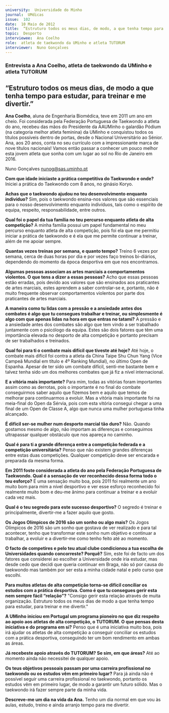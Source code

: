 ```yaml
---
university:  Universidade do Minho
journal:  UMdicas
issue:  102
date:  10 Maio de 2012
title:  “Estruturo todos os meus dias, de modo, a que tenha tempo para estudar, para treinar e me divertir.”
topic:  Desporto
interviewee:  Ana Coelho
role:  atleta de taekwondo da UMinho e atleta TUTORUM
interviewer:  Nuno Gonçalves
---
```



### Entrevista a Ana Coelho, atleta de taekwondo da UMinho e atleta TUTORUM

## “Estruturo todos os meus dias, de modo a que tenha tempo para estudar, para treinar e me divertir.”

**Ana Coelho**, aluna de Engenharia Biomédica, teve em 2011 um ano em cheio. Foi considerada pela Federação Portuguesa de Taekwondo a atleta do ano, recebeu das mãos do Presidente da AAUMinho o galardão Pódium (na categoria melhor atleta feminina) da UMinho e conquistou todos os títulos possíveis dentro de portas, desde o Nacional Universitário ao Sénior. Ana, aos 20 anos, conta no seu currículo com a impressionante marca de nove títulos nacionais! Vamos então passar a conhecer um pouco melhor esta jovem atleta que sonha com um lugar ao sol no Rio de Janeiro em 2016.

Nuno Gonçalves
nunog@sas.uminho.pt

**Com que idade iniciaste a prática competitiva do Taekwondo e onde?**
Iniciei a prática do Taekwondo com 8 anos, no ginásio Koryo.

**Achas que o taekwondo ajudou no teu desenvolvimento enquanto indivíduo?**
Sim, pois o taekwondo ensina-nos valores que são essenciais para o nosso desenvolvimento enquanto indivíduos, tais como o espírito de equipa, respeito, responsabilidade, entre outros.

**Qual foi o papel da tua família no teu percurso enquanto atleta de alta competição?**
A minha família possui um papel fundamental no meu percurso enquanto atleta de alta competição, pois foi ela que me permitiu iniciar a prática de taekwondo e é ela que me permite continuar a treinar, além de me apoiar sempre.

**Quantas vezes treinas por semana, e quanto tempo?**
Treino 6 vezes por semana, cerca de duas horas por dia e por vezes faço treinos bi-diários, dependendo do momento da época desportiva em que nos encontramos.

**Algumas pessoas associam as artes marciais a comportamentos violentos. O que tens a dizer a essas pessoas?**
Acho que essas pessoas estão erradas, pois devido aos valores que são ensinados aos praticantes de artes marciais, estes aprendem a saber controlar-se e, portanto, não é muito frequente observar comportamentos violentos por parte dos praticantes de artes marciais.

**A maneira como tu lidas com a pressão e a ansiedade antes dos combates é algo que tu consegues trabalhar e treinar, ou simplesmente é algo com que apenas lidas na hora em que entras no tatami?**
A pressão e a ansiedade antes dos combates são algo que tem vindo a ser trabalhado juntamente com o psicólogo da equipa. Estes são dois fatores que têm uma importância elevada no desporto de alta competição e portanto precisam de ser trabalhados e treinados.

**Qual foi para ti o combate mais difícil que tiveste até hoje?**
Até hoje, o combate mais difícil foi contra a atleta da China Taipe Shu Chun Yang (Vice Campeã Mundial em título e 4º Ranking Mundial), no último Open de Espanha. Apesar de ter sido um combate difícil, senti-me bastante bem e talvez tenha sido um dos melhores combates que já fiz a nível internacional.

**E a vitória mais importante?**
Para mim, todas as vitórias foram importantes assim como as derrotas, pois o importante é no final do combate conseguirmos saber aquilo que fizemos bem e aquilo que temos de melhorar para continuarmos a evoluir. Mas a vitória mais importante foi na meia-final do Open da Sérvia, pois com esta vitória consegui chegar a uma final de um Open de Classe A, algo que nunca uma mulher portuguesa tinha alcançado.

**É difícil ser-se mulher num desporto marcial tão duro?**
Não. Quando gostamos mesmo de algo, não importam as diferenças e conseguimos ultrapassar qualquer obstáculo que nos apareça no caminho.

**Qual é para ti a grande diferença entre a competição federada e a competição universitária?**
Penso que não existem grandes diferenças entre estas duas competições. Qualquer competição deve ser encarada e preparada da mesma forma.

**Em 2011 foste considerada a atleta do ano pela Federação Portuguesa de Taekwondo. Qual é a sensação de ver reconhecido dessa forma todo o teu esforço?**
É uma sensação muito boa, pois 2011 foi realmente um ano muito bom para mim a nível desportivo e ver esse esforço reconhecido foi realmente muito bom e deu-me ânimo para continuar a treinar e a evoluir cada vez mais.

**Qual é o teu segredo para este sucesso desportivo?**
O segredo é treinar e principalmente, divertir-me a fazer aquilo que gosto.

**Os Jogos Olímpicos de 2016 são um sonho ou algo mais?**
Os Jogos Olímpicos de 2016 são um sonho que gostava de ver realizado e para tal acontecer, tenho que transformar este sonho num objetivo e continuar a trabalhar, a evoluir e a divertir-me como tenho feito até ao momento.

**O facto de competires e pelo teu atual clube condicionou a tua escolha de Universidades quando concorreste? Porquê?**
Sim, este foi de facto um dos fatores que considerei ao escolher a Universidade onde iria estudar, mas desde cedo que decidi que queria continuar em Braga, não só por causa do taekwondo mas também por ser esta a minha cidade natal e pelo curso que escolhi.

**Para muitos atletas de alta competição torna-se difícil conciliar os estudos com a prática desportiva. Como é que tu consegues gerir esta nem sempre fácil “relação”?**
"Consigo gerir esta relação através de muita organização. Estruturo todos os meus dias de modo a que tenha tempo para estudar, para treinar e me divertir."

**A UMinho iniciou em Portugal um programa pioneiro no que diz respeito ao apoio aos atletas de alta competição, o TUTORUM. O que pensas desta iniciativa e do programa em si?**
Penso que é uma iniciativa muito boa, pois irá ajudar os atletas de alta competição a conseguir conciliar os estudos com a prática desportiva, conseguindo ter um bom rendimento em ambas as áreas.

**Já recebeste apoio através do TUTORUM? Se sim, em que áreas?**
Até ao momento ainda não necessitei de qualquer apoio.

**Os teus objetivos pessoais passam por uma carreira profissional no taekwondo ou os estudos vêm em primeiro lugar?**
Para já ainda não é possível seguir uma carreira profissional no taekwondo, portanto os estudos vêm em primeiro lugar, de modo a garantir um futuro sólido. Mas o taekwondo irá fazer sempre parte da minha vida.

**Descreve-me um dia na vida da Ana.**
Tenho um dia normal em que vou às aulas, estudo, treino e ainda arranjo tempo para me divertir.

